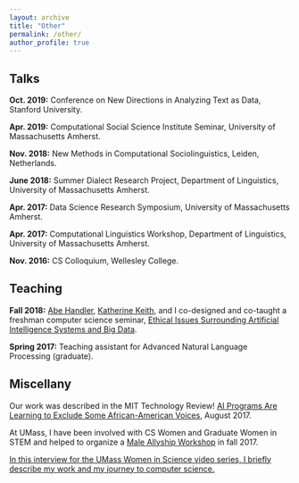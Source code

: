 ```yaml
---
layout: archive
title: "Other"
permalink: /other/
author_profile: true
---
```


## Talks

**Oct. 2019:** Conference on New Directions in Analyzing Text as Data, Stanford University.

**Apr. 2019:** Computational Social Science Institute Seminar, University of Massachusetts Amherst.

**Nov. 2018:** New Methods in Computational Sociolinguistics, Leiden, Netherlands.

**June 2018:** Summer Dialect Research Project, Department of Linguistics, University of Massachusetts Amherst.

**Apr. 2017:** Data Science Research Symposium, University of Massachusetts Amherst.

**Apr. 2017:** Computational Linguistics Workshop, Department of Linguistics, University of Massachusetts Amherst.

**Nov. 2016:** CS Colloquium, Wellesley College.

## Teaching

**Fall 2018:** [Abe Handler](https://www.abehandler.com/), [Katherine Keith](https://kakeith.github.io/), and I co-designed and co-taught a freshman computer science seminar, [Ethical Issues Surrounding Artificial Intelligence Systems and Big Data](https://github.com/sblodgett/ai-ethics).

**Spring 2017:** Teaching assistant for Advanced Natural Language Processing (graduate).

## Miscellany

Our work was described in the MIT Technology Review! [AI Programs Are Learning to Exclude Some African-American Voices](https://www.technologyreview.com/s/608619/ai-programs-are-learning-to-exclude-some-african-american-voices/), August 2017.

At UMass, I have been involved with CS Women and Graduate Women in STEM and helped to organize a [Male Allyship Workshop](https://github.com/thelimeburner/cics-male-allyship-workshops) in fall 2017.

[In this interview for the UMass Women in Science video series, I briefly describe my work and my journey to computer science.](https://www.youtube.com/watch?v=wZMX8mb1ln8)